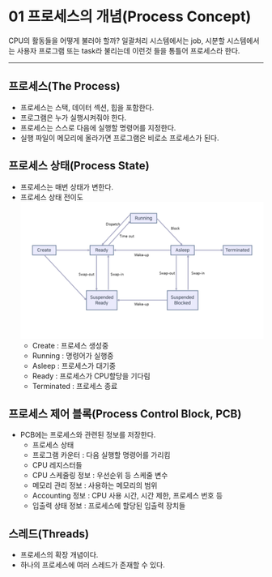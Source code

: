 # 01 프로세스의 개념(Process Concept)
CPU의 활동들을 어떻게 불러야 할까? 일괄처리 시스템에서는 job, 시분할 시스템에서는 사용자 프로그램 또는 task라 불리는데 이런것 들을 통틀어 프로세스라 한다.
***

## 프로세스(The Process)
* 프로세스는 스택, 데이터 섹션, 힙을 포함한다.
* 프로그램은 누가 실행시켜줘야 한다.
* 프로세스는 스스로 다음에 실행할 명령어를 지정한다.
* 실행 파일이 메모리에 올라가면 프로그램은 비로소 프로세스가 된다.
## 프로세스 상태(Process State)
* 프로세스는 매번 상태가 변한다.
* 프로세스 상태 전이도
![process_state_diagram](./Images/process_state_diagram.png)
    * Create : 프로세스 생성중
    * Running : 명령어가 실행중
    * Asleep : 프로세스가 대기중
    * Ready : 프로세스가 CPU할당을 기다림
    * Terminated : 프로세스 종료

## 프로세스 제어 블록(Process Control Block, PCB)
* PCB에는 프로세스와 관련된 정보를 저장한다.
    * 프로세스 상태
    * 프로그램 카운터 : 다음 실행할 명령어를 가리킴
    * CPU 레지스터들
    * CPU 스케줄링 정보 : 우선순위 등 스케줄 변수
    * 메모리 관리 정보 : 사용하는 메모리의 범위
    * Accounting 정보 : CPU 사용 시간, 시간 제한, 프로세스 번호 등
    * 입출력 상태 정보 : 프로세스에 할당된 입출력 장치들 

## 스레드(Threads)
* 프로세스의 확장 개념이다.
* 하나의 프로세스에 여러 스레드가 존재할 수 있다.
